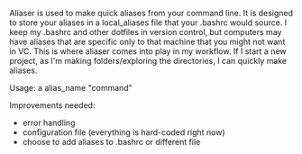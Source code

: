 Aliaser is used to make quick aliases from your command line. 
It is designed to store your aliases in a local_aliases file that your .bashrc would source. I keep my .bashrc and other dotfiles in version control, but computers may have aliases that are specific only to that machine that you might not want in VC. This is where aliaser comes into play in my workflow. If I start a new project, as I'm making folders/exploring the directories, I can quickly make aliases. 

Usage:
a alias_name "command"


Improvements needed:
- error handling
- configuration file (everything is hard-coded right now)
- choose to add aliases to .bashrc or different file

